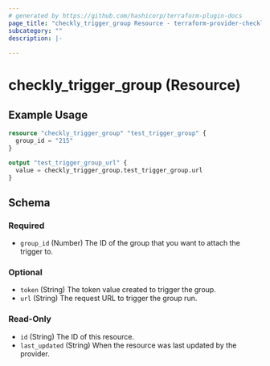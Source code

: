```yaml
---
# generated by https://github.com/hashicorp/terraform-plugin-docs
page_title: "checkly_trigger_group Resource - terraform-provider-checkly"
subcategory: ""
description: |-
  
---
```


# checkly_trigger_group (Resource)



## Example Usage

```terraform
resource "checkly_trigger_group" "test_trigger_group" {
  group_id = "215"
}

output "test_trigger_group_url" {
  value = checkly_trigger_group.test_trigger_group.url
}
```

<!-- schema generated by tfplugindocs -->
## Schema

### Required

- `group_id` (Number) The ID of the group that you want to attach the trigger to.

### Optional

- `token` (String) The token value created to trigger the group.
- `url` (String) The request URL to trigger the group run.

### Read-Only

- `id` (String) The ID of this resource.
- `last_updated` (String) When the resource was last updated by the provider.
